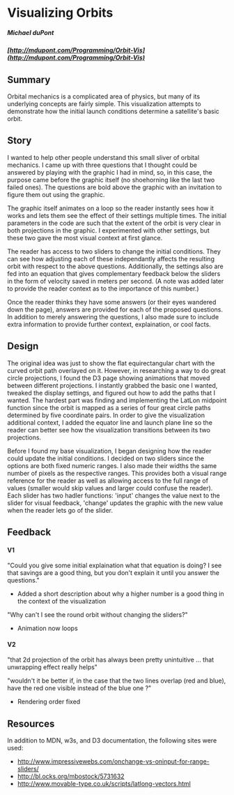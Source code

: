 # Visualizing Orbits
##### Michael duPont
##### [http://mdupont.com/Programming/Orbit-Vis](http://mdupont.com/Programming/Orbit-Vis)

## Summary

Orbital mechanics is a complicated area of physics, but many of its underlying concepts are fairly simple. This visualization attempts to demonstrate how the initial launch conditions determine a satellite's basic orbit.

## Story

I wanted to help other people understand this small sliver of orbital mechanics. I came up with three questions that I thought could be answered by playing with the graphic I had in mind, so, in this case, the purpose came before the graphic itself (no shoehorning like the last two failed ones). The questions are bold above the graphic with an invitation to figure them out using the graphic.

The graphic itself animates on a loop so the reader instantly sees how it works and lets them see the effect of their settings multiple times. The initial parameters in the code are such that the extent of the orbit is very clear in both projections in the graphic. I experimented with other settings, but these two gave the most visual context at first glance.

The reader has access to two sliders to change the initial conditions. They can see how adjusting each of these independantly affects the resulting orbit with respect to the above questions. Additionally, the settings also are fed into an equation that gives complementary feedback below the sliders in the form of velocity saved in meters per second. (A note was added later to provide the reader context as to the importance of this number.)

Once the reader thinks they have some answers (or their eyes wandered down the page), answers are provided for each of the proposed questions. In addition to merely answering the questions, I also made sure to include extra information to provide further context, explaination, or cool facts.

## Design

The original idea was just to show the flat equirectangular chart with the curved orbit path overlayed on it. However, in researching a way to do great circle projections, I found the D3 page showing animations that moved between different projections. I instantly grabbed the basic one I wanted, tweaked the display settings, and figured out how to add the paths that I wanted. The hardest part was finding and implementing the LatLon midpoint function since the orbit is mapped as a series of four great circle paths determined by five coordinate pairs. In order to give the visualization additional context, I added the equator line and launch plane line so the reader can better see how the visualization transitions between its two projections.

Before I found my base visualization, I began designing how the reader could update the initial conditions. I decided on two sliders since the options are both fixed numeric ranges. I also made their widths the same number of pixels as the respective ranges. This provides both a visual range reference for the reader as well as allowing access to the full range of values (smaller would skip values and larger could confuse the reader). Each slider has two hadler functions: 'input' changes the value next to the slider for visual feedback, 'change' updates the graphic with the new value when the reader lets go of the slider.

## Feedback

#### V1

"Could you give some initial explaination what that equation is doing? I see that savings are a good thing, but you don't explain it until you answer the questions."
- Added a short description about why a higher number is a good thing in the context of the visualization

"Why can't I see the round orbit without changing the sliders?"
- Animation now loops

#### V2

"that 2d projection of the orbit has always been pretty unintuitive … that unwrapping effect really helps"

"wouldn't it be better if, in the case that the two lines overlap (red and blue), have the  red one visible instead of the blue one ?"
- Rendering order fixed

## Resources

In addition to MDN, w3s, and D3 documentation, the following sites were used:

* http://www.impressivewebs.com/onchange-vs-oninput-for-range-sliders/
* http://bl.ocks.org/mbostock/5731632
* http://www.movable-type.co.uk/scripts/latlong-vectors.html